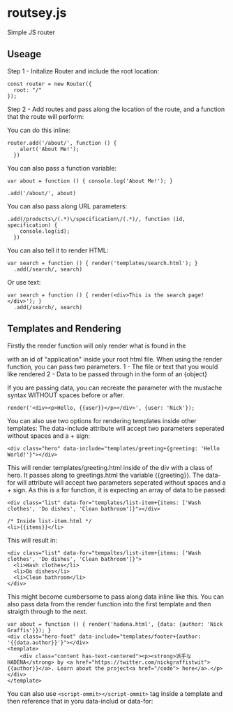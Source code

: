 # routsey.js
Simple JS router

## Useage
Step 1 - Initalize Router and include the root location: 
``` 
const router = new Router({
  root: "/"
});

```
Step 2 - Add routes and pass along the location of the route, and a function that the route will perform:

You can do this inline:
```
router.add('/about/', function () {
    alert('About Me!');
  })
```
You can also pass a function variable: 
```
var about = function () { console.log('About Me!'); }

.add('/about/', about)
```
You can also pass along URL parameters: 
```
.add(/products\/(.*)\/specification\/(.*)/, function (id, specification) {
    console.log(id);
  })
```
You can also tell it to render HTML:
```
var search = function () { render('templates/search.html'); }
  .add(/search/, search)
```
Or use text:
```
var search = function () { render(<div>This is the search page!</div>'); }
  .add(/search/, search)
  ```
## Templates and Rendering
Firstly the render function will only render what is found in the <div> with an id of "application" inside your root html file. 
When using the render function, you can pass two parameters.
1 - The file or text that you would like rendered
2 - Data to be passed through in the form of an {object}
  
If you are passing data, you can recreate the parameter with the mustache syntax WITHOUT spaces before or after.
```
render('<div><p>Hello, {{user}}</p></div>', {user: 'Nick'});
```
You can also use two options for rendering templates inside other templates:
The data-include attribute will accept two parameters seperated without spaces and a + sign:
```
<div class="hero" data-include="templates/greeting+{greeting: 'Hello World!'}"></div>
```
This will render templates/greeting.html inside of the div with a class of hero. It passes along to greetings.html the variable {{greeting}}.
The data-for will attribute will accept two parameters seperated without spaces and a + sign.
As this is a for function, it is expecting an array of data to be passed:
```
<div class="list" data-for="templates/list-item+{items: ['Wash clothes', 'Do dishes', 'Clean bathroom']}"></div>

/* Inside list-item.html */
<li>{{items}}</li>
```
This will result in:
```
<div class="list" data-for="tempaltes/list-item+{items: ['Wash clothes', 'Do dishes', 'Clean bathroom']}">
  <li>Wash clothes</li>
  <li>Do dishes</li>
  <li>Clean bathroom</li>
</div>
```
This might become cumbersome to pass along data inline like this. You can also pass data from the render function into the first template and then straigth through to the next. 
```
var about = function () { render('hadena.html', {data: {author: 'Nick Graffis'}}); }
<div class="hero-foot" data-include="templates/footer+{author: '{{data.author}}'}"></div>
<template>
	<div class="content has-text-centered"><p><strong>派手な HADENA</strong> by <a href="https://twitter.com/nickgraffistwit">{{author}}</a>. Learn about the project<a href="/code"> here</a>.</p></div>
</template>

```
You can also use `<script-ommit></script-ommit>` tag inside a template and then reference that in yoru data-includ or data-for:
```
```
